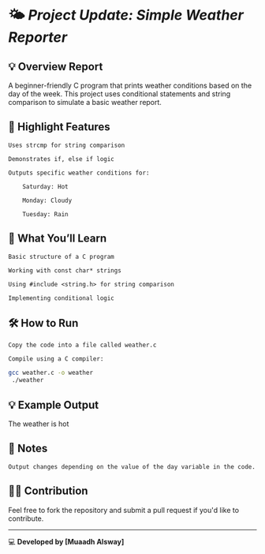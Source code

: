 # 🌤️ *Project Update:  Simple Weather Reporter*

## 💡 Overview Report
A beginner-friendly C program that prints weather conditions based on the day of the week. This project uses conditional statements and string comparison to simulate a basic weather report.

## 🔶 Highlight Features

    Uses strcmp for string comparison

    Demonstrates if, else if logic

    Outputs specific weather conditions for:

        Saturday: Hot

        Monday: Cloudy

        Tuesday: Rain

## 🧠 What You’ll Learn

    Basic structure of a C program

    Working with const char* strings

    Using #include <string.h> for string comparison

    Implementing conditional logic

## 🛠️ How to Run

    Copy the code into a file called weather.c

    Compile using a C compiler:



   ```bash
   gcc weather.c -o weather
    ./weather
   ```
## 💡 Example Output

The weather is hot

## 📜 Notes
    Output changes depending on the value of the day variable in the code.

## 🧑‍💻 Contribution
Feel free to fork the repository and submit a pull request if you'd like to contribute.

---
💻 **Developed by [Muaadh Alsway]**
